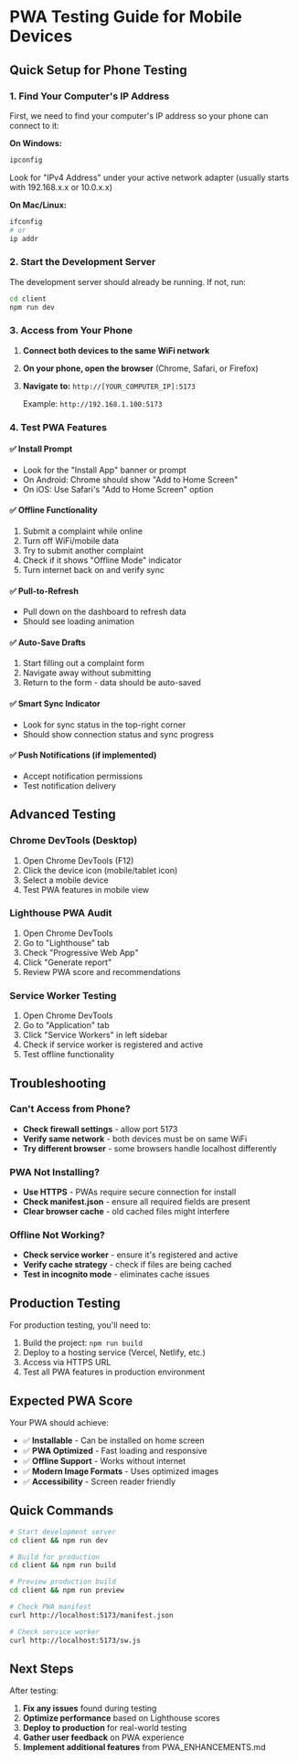 # PWA Testing Guide for Mobile Devices

## Quick Setup for Phone Testing

### 1. Find Your Computer's IP Address

First, we need to find your computer's IP address so your phone can connect to it:

**On Windows:**
```bash
ipconfig
```
Look for "IPv4 Address" under your active network adapter (usually starts with 192.168.x.x or 10.0.x.x)

**On Mac/Linux:**
```bash
ifconfig
# or
ip addr
```

### 2. Start the Development Server

The development server should already be running. If not, run:
```bash
cd client
npm run dev
```

### 3. Access from Your Phone

1. **Connect both devices to the same WiFi network**
2. **On your phone, open the browser** (Chrome, Safari, or Firefox)
3. **Navigate to:** `http://[YOUR_COMPUTER_IP]:5173`
   
   Example: `http://192.168.1.100:5173`

### 4. Test PWA Features

#### ✅ Install Prompt
- Look for the "Install App" banner or prompt
- On Android: Chrome should show "Add to Home Screen"
- On iOS: Use Safari's "Add to Home Screen" option

#### ✅ Offline Functionality
1. Submit a complaint while online
2. Turn off WiFi/mobile data
3. Try to submit another complaint
4. Check if it shows "Offline Mode" indicator
5. Turn internet back on and verify sync

#### ✅ Pull-to-Refresh
- Pull down on the dashboard to refresh data
- Should see loading animation

#### ✅ Auto-Save Drafts
1. Start filling out a complaint form
2. Navigate away without submitting
3. Return to the form - data should be auto-saved

#### ✅ Smart Sync Indicator
- Look for sync status in the top-right corner
- Should show connection status and sync progress

#### ✅ Push Notifications (if implemented)
- Accept notification permissions
- Test notification delivery

## Advanced Testing

### Chrome DevTools (Desktop)
1. Open Chrome DevTools (F12)
2. Click the device icon (mobile/tablet icon)
3. Select a mobile device
4. Test PWA features in mobile view

### Lighthouse PWA Audit
1. Open Chrome DevTools
2. Go to "Lighthouse" tab
3. Check "Progressive Web App"
4. Click "Generate report"
5. Review PWA score and recommendations

### Service Worker Testing
1. Open Chrome DevTools
2. Go to "Application" tab
3. Click "Service Workers" in left sidebar
4. Check if service worker is registered and active
5. Test offline functionality

## Troubleshooting

### Can't Access from Phone?
- **Check firewall settings** - allow port 5173
- **Verify same network** - both devices must be on same WiFi
- **Try different browser** - some browsers handle localhost differently

### PWA Not Installing?
- **Use HTTPS** - PWAs require secure connection for install
- **Check manifest.json** - ensure all required fields are present
- **Clear browser cache** - old cached files might interfere

### Offline Not Working?
- **Check service worker** - ensure it's registered and active
- **Verify cache strategy** - check if files are being cached
- **Test in incognito mode** - eliminates cache issues

## Production Testing

For production testing, you'll need to:
1. Build the project: `npm run build`
2. Deploy to a hosting service (Vercel, Netlify, etc.)
3. Access via HTTPS URL
4. Test all PWA features in production environment

## Expected PWA Score

Your PWA should achieve:
- ✅ **Installable** - Can be installed on home screen
- ✅ **PWA Optimized** - Fast loading and responsive
- ✅ **Offline Support** - Works without internet
- ✅ **Modern Image Formats** - Uses optimized images
- ✅ **Accessibility** - Screen reader friendly

## Quick Commands

```bash
# Start development server
cd client && npm run dev

# Build for production
cd client && npm run build

# Preview production build
cd client && npm run preview

# Check PWA manifest
curl http://localhost:5173/manifest.json

# Check service worker
curl http://localhost:5173/sw.js
```

## Next Steps

After testing:
1. **Fix any issues** found during testing
2. **Optimize performance** based on Lighthouse scores
3. **Deploy to production** for real-world testing
4. **Gather user feedback** on PWA experience
5. **Implement additional features** from PWA_ENHANCEMENTS.md
